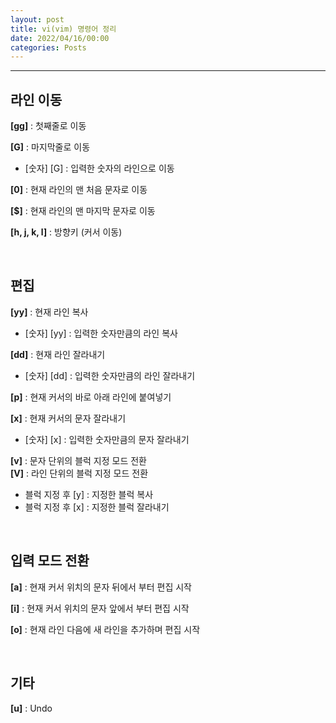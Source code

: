```yaml
---
layout: post
title: vi(vim) 명령어 정리
date: 2022/04/16/00:00
categories: Posts
---
```

  
- - -

## 라인 이동

**[gg]** : 첫째줄로 이동  

**[G]** : 마지막줄로 이동  

- [숫자] [G] : 입력한 숫자의 라인으로 이동

**[0]** : 현재 라인의 맨 처음 문자로 이동

**[$]** : 현재 라인의 맨 마지막 문자로 이동

**[h, j, k, l]** : 방향키 (커서 이동)

&nbsp;

## 편집

**[yy]** : 현재 라인 복사

- [숫자] [yy] : 입력한 숫자만큼의 라인 복사

**[dd]** : 현재 라인 잘라내기

- [숫자] [dd] : 입력한 숫자만큼의 라인 잘라내기

**[p]** : 현재 커서의 바로 아래 라인에 붙여넣기

**[x]** : 현재 커서의 문자 잘라내기

- [숫자] [x] : 입력한 숫자만큼의 문자 잘라내기

**[v]** : 문자 단위의 블럭 지정 모드 전환  
**[V]** : 라인 단위의 블럭 지정 모드 전환

- 블럭 지정 후 [y] : 지정한 블럭 복사
- 블럭 지정 후 [x] : 지정한 블럭 잘라내기

&nbsp;

## 입력 모드 전환

**[a]** : 현재 커서 위치의 문자 뒤에서 부터 편집 시작

**[i]** : 현재 커서 위치의 문자 앞에서 부터 편집 시작

**[o]** : 현재 라인 다음에 새 라인을 추가하며 편집 시작

&nbsp;

## 기타

**[u]** : Undo
